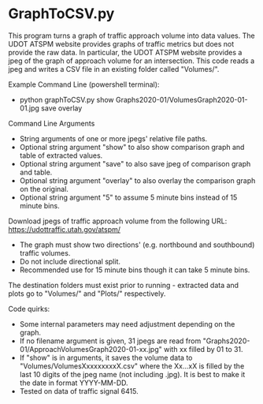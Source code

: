 # GraphToCSV.py

This program turns a graph of traffic approach volume into data values. The UDOT ATSPM website provides graphs of traffic metrics but does not provide the raw data. In particular, the UDOT ATSPM website provides a jpeg of the graph of approach volume for an intersection. This code reads a jpeg and writes a CSV file in an existing folder called "Volumes/".

Example Command Line (powershell terminal):
- python graphToCSV.py show Graphs2020-01/VolumesGraph2020-01-01.jpg save overlay

Command Line Arguments
- String arguments of one or more jpegs' relative file paths.
- Optional string argument "show" to also show comparison graph and table of extracted values.
- Optional string argument "save" to also save jpeg of comparison graph and table.
- Optional string argument "overlay" to also overlay the comparison graph on the original.
- Optional string argument "5" to assume 5 minute bins instead of 15 minute bins.

Download jpegs of traffic approach volume from the following URL:
https://udottraffic.utah.gov/atspm/
- The graph must show two directions' (e.g. northbound and southbound) traffic volumes.
- Do not include directional split.
- Recommended use for 15 minute bins though it can take 5 minute bins.

The destination folders must exist prior to running - extracted data and plots go to "Volumes/" and "Plots/" respectively.

Code quirks:
- Some internal parameters may need adjustment depending on the graph.
- If no filename argument is given, 31 jpegs are read from "Graphs2020-01/ApproachVolumesGraph2020-01-xx.jpg" with xx filled by 01 to 31.
- If "show" is in arguments, it saves the volume data to "Volumes/VolumesXxxxxxxxxX.csv" where the Xx...xX is filled by the last 10 digits of the jpeg name (not including .jpg). It is best to make it the date in format YYYY-MM-DD.
- Tested on data of traffic signal 6415.
